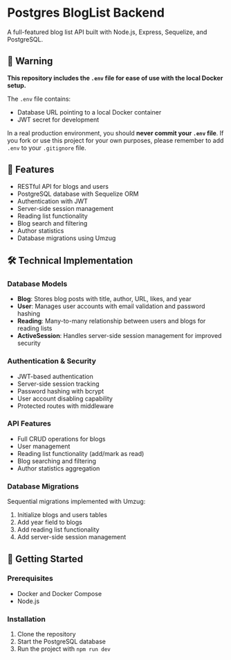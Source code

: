 # Postgres BlogList Backend

A full-featured blog list API built with Node.js, Express, Sequelize, and PostgreSQL.

## 🚨 Warning

**This repository includes the `.env` file for ease of use with the local Docker setup.**

The `.env` file contains:

- Database URL pointing to a local Docker container
- JWT secret for development

In a real production environment, you should **never commit your `.env` file**. If you fork or use this project for your own purposes, please remember to add `.env` to your `.gitignore` file.

## 🌟 Features

- RESTful API for blogs and users
- PostgreSQL database with Sequelize ORM
- Authentication with JWT
- Server-side session management
- Reading list functionality
- Blog search and filtering
- Author statistics
- Database migrations using Umzug

## 🛠️ Technical Implementation

### Database Models

- **Blog**: Stores blog posts with title, author, URL, likes, and year
- **User**: Manages user accounts with email validation and password hashing
- **Reading**: Many-to-many relationship between users and blogs for reading lists
- **ActiveSession**: Handles server-side session management for improved security

### Authentication & Security

- JWT-based authentication
- Server-side session tracking
- Password hashing with bcrypt
- User account disabling capability
- Protected routes with middleware

### API Features

- Full CRUD operations for blogs
- User management
- Reading list functionality (add/mark as read)
- Blog searching and filtering
- Author statistics aggregation

### Database Migrations

Sequential migrations implemented with Umzug:

1. Initialize blogs and users tables
2. Add year field to blogs
3. Add reading list functionality
4. Add server-side session management

## 🚀 Getting Started

### Prerequisites

- Docker and Docker Compose
- Node.js

### Installation

1. Clone the repository
2. Start the PostgreSQL database
3. Run the project with `npm run dev`
